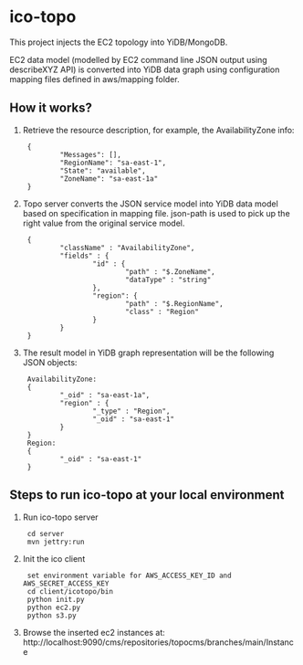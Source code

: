 ico-topo
========
This project injects the EC2 topology into YiDB/MongoDB. 

EC2 data model (modelled by EC2 command line JSON output using describeXYZ API) is converted into YiDB data graph using configuration mapping files defined in aws/mapping folder. 

## How it works?

1. Retrieve the resource description, for example, the AvailabilityZone info:

        {
                "Messages": [], 
                "RegionName": "sa-east-1", 
                "State": "available", 
                "ZoneName": "sa-east-1a"
        }
        
2. Topo server converts the JSON service model into YiDB data model based on specification in mapping file. json-path is used to pick up the right value from the original service model.

        {
                "className" : "AvailabilityZone",
                "fields" : {
                        "id" : {
                                "path" : "$.ZoneName",
                                "dataType" : "string"
                        },
                        "region": {
                                "path" : "$.RegionName",
                                "class" : "Region"
                        }
                }
        }
        
        
3. The result model in YiDB graph representation will be the following JSON objects:
        
        AvailabilityZone:
        {
                "_oid" : "sa-east-1a",
                "region" : {
                        "_type" : "Region",
                        "_oid" : "sa-east-1"
                }
        }
        Region:
        {
                "_oid" : "sa-east-1"
        }




## Steps to run ico-topo at your local environment

1. Run ico-topo server

        cd server
        mvn jettry:run

2. Init the ico client
   
        set environment variable for AWS_ACCESS_KEY_ID and AWS_SECRET_ACCESS_KEY
        cd client/icotopo/bin
        python init.py
        python ec2.py
        python s3.py

3. Browse the inserted ec2 instances at: http://localhost:9090/cms/repositories/topocms/branches/main/Instance

  
